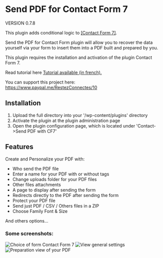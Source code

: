 # Send PDF for Contact Form 7

VERSION 0.7.8

This plugin adds conditional logic to <a href="https://wordpress.org/plugins/contact-form-7/">[Contact Form 7]</a>.

Send the PDF for Contact Form plugin will allow you to recover the data yourself via your form to insert them into a PDF built and prepared by you.

This plugin requires the installation and activation of the plugin Contact Form 7.

Read tutorial here <a href="https://restezconnectes.fr/tutoriel-wordpress-lextension-send-pdf-for-contact-form-7/">Tutorial available (in french).</a>

You can support this project here: <a href="https://www.paypal.me/RestezConnectes/10">https://www.paypal.me/RestezConnectes/10</a>

## Installation
1. Upload the full directory into your '/wp-content/plugins' directory
2. Activate the plugin at the plugin administration page
3. Open the plugin configuration page, which is located under 'Contact->Send PDF with CF7'

## Features

Create and Personalize your PDF with:

- Who send the PDF file
- Enter a name for your PDF with or without tags
- Change uploads folder for your PDF files
- Other files attachments
- A page to display after sending the form
- Redirects directly to the PDF after sending the form
- Protect your PDF file
- Send just PDF / CSV / Others files in a ZIP
- Choose Family Font & Size

And others options...

### Some screenshots:

![Choice of form Contact Form 7](https://madeby.restezconnectes.fr/plugins/send-pdf-for-contact-form-7/images/screenshot-1.png)
![View general settings](https://madeby.restezconnectes.fr/plugins/send-pdf-for-contact-form-7/images/screenshot-2.png)
![Preparation view of your PDF](https://madeby.restezconnectes.fr/plugins/send-pdf-for-contact-form-7/images/screenshot-3.png)
